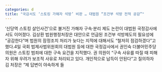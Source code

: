 ```yaml
---
categories: d
title: "국감서도 ‘스토킹 가해자 석방’ 비판 … 대법원 “조건부 석방 전적 공감”"
---
```

‘신당역 스토킹 살인사건’으로 불거진 가해자 구속·분리 제도 논란이 대법원 국정감사에서도 이어졌다. 김상환 법원행정처장은 대안으로 언급된 조건부 석방제도의 필요성에 “공감한다”며 법원의 잠정조치 처리가 늦다는 지적에 대해서도 “철저히 점검하겠다”고 했다.4일 국회 법제사법위원회의 대법원 등에 대한 국정감사에서 권인숙 더불어민주당 의원은 스토킹 범죄에 대한 구속 요건을 지적했다. 권 의원이 “구속 사유를 따질 때 피해자 위해 우려가 보조적 사유로 처리되고 있다. 개인적으로 납득이 안된다”고 질의하자 김 처장은 “제 답변이 야속하게 들